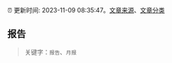 :alarm_clock: 更新时间: 2023-11-09 08:35:47。[文章来源](/README.md)、[文章分类](/TAGS.md)

## 报告


> 关键字：`报告`、`月报`



